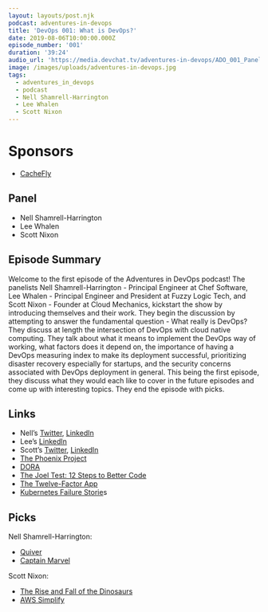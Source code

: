 ```yaml
---
layout: layouts/post.njk
podcast: adventures-in-devops
title: 'DevOps 001: What is DevOps?'
date: 2019-08-06T10:00:00.000Z
episode_number: '001'
duration: '39:24'
audio_url: 'https://media.devchat.tv/adventures-in-devops/ADO_001_Panel.mp3'
image: /images/uploads/adventures-in-devops.jpg
tags:
  - adventures_in_devops
  - podcast
  - Nell Shamrell-Harrington
  - Lee Whalen
  - Scott Nixon
---
```

# Sponsors

* [CacheFly](https://www.cachefly.com/)

## Panel

* Nell Shamrell-Harrington
* Lee Whalen
* Scott Nixon

## Episode Summary

Welcome to the first episode of the Adventures in DevOps podcast!                                      The panelists Nell Shamrell-Harrington - Principal Engineer at Chef Software, Lee Whalen -  Principal Engineer and President at Fuzzy Logic Tech, and Scott Nixon - Founder at Cloud Mechanics, kickstart the show by introducing themselves and their work. They begin the discussion by attempting to answer the fundamental question - What really is DevOps? They discuss at length the intersection of DevOps with cloud native computing. They talk about what it means to implement the DevOps way of working, what factors does it depend on, the importance of having a DevOps measuring index to make its deployment successful, prioritizing disaster recovery especially for startups, and the security concerns associated with DevOps deployment in general. This being the first episode, they discuss what they would each like to cover in the future episodes and come up with interesting topics. They end the episode with picks.

## Links

* Nell’s [Twitter](https://twitter.com/nellshamrell?ref_src=twsrc%5Egoogle%7Ctwcamp%5Eserp%7Ctwgr%5Eauthor), [LinkedIn](https://www.linkedin.com/in/nellshamrell/)
* Lee’s [LinkedIn](https://www.linkedin.com/in/law-fuzzylogic/)
* Scott’s [Twitter](https://twitter.com/citadelgrad?lang=en), [LinkedIn](https://www.linkedin.com/in/citadelgrad/)
* [The Phoenix Project](https://www.goodreads.com/book/show/17255186-the-phoenix-project)
* [DORA](https://sfdora.org/)
* [The Joel Test: 12 Steps to Better Code](https://www.joelonsoftware.com/2000/08/09/the-joel-test-12-steps-to-better-code/)
* [The Twelve-Factor App](https://www.12factor.net/)
* [Kubernetes Failure Storie](https://github.com/hjacobs/kubernetes-failure-stories)s

## Picks

Nell Shamrell-Harrington:

* [Quiver](https://happenapps.com/)
* [Captain Marvel](https://www.marvel.com/movies/captain-marvel)

Scott Nixon:

* [The Rise and Fall of the Dinosaurs](https://www.amazon.com/Rise-Fall-Dinosaurs-History-World/dp/0062490427??ie=UTF8&qid=1548462018&sr=8-1&linkCode=ll1&tag=devchattv-20&linkId=f06bfe7482dca8bb751ed6d7cc86e2ab&language=en_US)
* [AWS Simplify](https://aws-amplify.github.io/)

